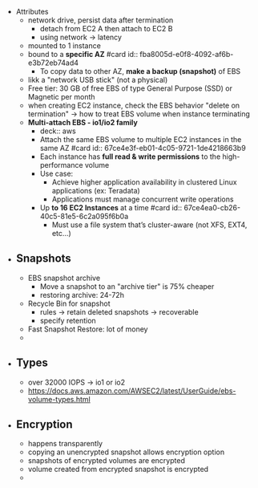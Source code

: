- Attributes
	- network drive, persist data after termination
		- detach from EC2 A then attach to EC2 B
		- using network -> latency
	- mounted to 1 instance
	- bound to a **specific AZ** #card
	  id:: fba8005d-e0f8-4092-af6b-e3b72eb74ad4
		- To copy data to other AZ, **make a backup (snapshot)** of EBS
	- likk a "network USB stick" (not a physical)
	- Free tier: 30 GB of free EBS of type General Purpose (SSD) or Magnetic per month
	- when creating EC2 instance, check the EBS behavior "delete on termination" -> how to treat EBS volume when instance terminating
	- **Multi-attach  EBS - io1/io2 family**
		- deck:: aws
		- Attach the same EBS volume to multiple EC2 instances in the same AZ #card
		  id:: 67ce4e3f-eb01-4c05-9721-1de4218663b9
		- Each instance has **full read & write permissions** to the high-performance volume
		- Use case:
			- Achieve higher application availability in clustered Linux applications (ex: Teradata)
			- Applications must manage concurrent write operations
		- Up **to 16 EC2 Instances** at a time #card
		  id:: 67ce4ea0-cb26-40c5-81e5-6c2a095f6b0a
			- Must use a file system that’s cluster-aware (not XFS, EXT4, etc…)
- ## Snapshots
	- EBS snapshot archive
		- Move a snapshot to an "archive tier" is 75% cheaper
		- restoring archive: 24-72h
	- Recycle Bin for snapshot
		- rules -> retain deleted snapshots -> recoverable
		- specify retention
	- Fast Snapshot Restore: lot of money
	-
- ## Types
	- over 32000 IOPS -> io1 or io2
	- https://docs.aws.amazon.com/AWSEC2/latest/UserGuide/ebs-volume-types.html
- ## Encryption
	- happens transparently
	- copying an unencrypted snapshot allows encryption option
	- snapshots of encrypted volumes are encrypted
	- volume created from encrypted snapshot is encrypted
	-